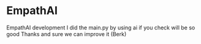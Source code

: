 # EmpathAI
EmpathAI development
I did the main.py by using ai if you check will be so good Thanks and sure we can improve it (Berk)
